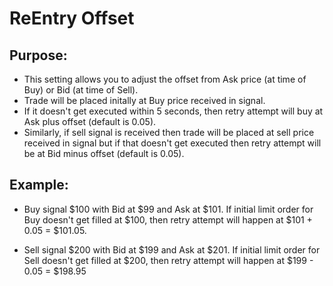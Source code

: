# ReEntry Offset

## Purpose: 

- This setting allows you to adjust the offset from Ask price (at time of Buy) or Bid (at time of Sell). 
- Trade will be placed initally at Buy price received in signal. 
- If it doesn't get executed within 5 seconds, then retry attempt will buy at Ask plus offset (default is 0.05). 
- Similarly, if sell signal is received then trade will be placed at sell price received in signal but if that doesn't get executed then retry attempt will be at Bid minus offset (default is 0.05).

## Example:

- Buy signal $100 with Bid at $99 and Ask at $101. If initial limit order for Buy doesn't get filled at $100, then retry attempt will happen at $101 + 0.05 = $101.05.

- Sell signal $200 with Bid at $199 and Ask at $201. If initial limit order for Sell doesn't get filled at $200, then retry attempt will happen at $199 - 0.05 = $198.95


